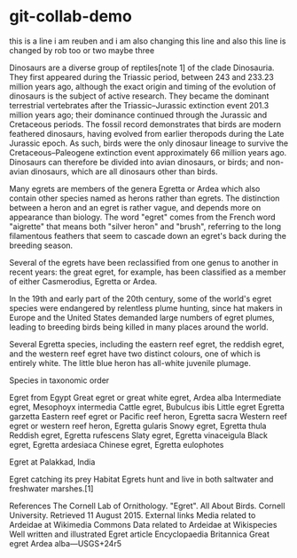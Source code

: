 # git-collab-demo
this is a line i am reuben and i am also changing this line and also this line is changed by rob too
or two 
maybe three

Dinosaurs are a diverse group of reptiles[note 1] of the clade Dinosauria. They first appeared during the Triassic period, between 243 and 233.23 million years ago, although the exact origin and timing of the evolution of dinosaurs is the subject of active research. They became the dominant terrestrial vertebrates after the Triassic–Jurassic extinction event 201.3 million years ago; their dominance continued through the Jurassic and Cretaceous periods. The fossil record demonstrates that birds are modern feathered dinosaurs, having evolved from earlier theropods during the Late Jurassic epoch. As such, birds were the only dinosaur lineage to survive the Cretaceous–Paleogene extinction event approximately 66 million years ago. Dinosaurs can therefore be divided into avian dinosaurs, or birds; and non-avian dinosaurs, which are all dinosaurs other than birds.


Many egrets are members of the genera Egretta or Ardea which also contain other species named as herons rather than egrets. The distinction between a heron and an egret is rather vague, and depends more on appearance than biology. The word "egret" comes from the French word "aigrette" that means both "silver heron" and "brush", referring to the long filamentous feathers that seem to cascade down an egret's back during the breeding season.

Several of the egrets have been reclassified from one genus to another in recent years: the great egret, for example, has been classified as a member of either Casmerodius, Egretta or Ardea.

In the 19th and early part of the 20th century, some of the world's egret species were endangered by relentless plume hunting, since hat makers in Europe and the United States demanded large numbers of egret plumes, leading to breeding birds being killed in many places around the world.

Several Egretta species, including the eastern reef egret, the reddish egret, and the western reef egret have two distinct colours, one of which is entirely white. The little blue heron has all-white juvenile plumage.

Species in taxonomic order

Egret from Egypt
Great egret or great white egret, Ardea alba
Intermediate egret, Mesophoyx intermedia
Cattle egret, Bubulcus ibis
Little egret Egretta garzetta
Eastern reef egret or Pacific reef heron, Egretta sacra
Western reef egret or western reef heron, Egretta gularis
Snowy egret, Egretta thula
Reddish egret, Egretta rufescens
Slaty egret, Egretta vinaceigula
Black egret, Egretta ardesiaca
Chinese egret, Egretta eulophotes

Egret at Palakkad, India

Egret catching its prey
Habitat
Egrets hunt and live in both saltwater and freshwater marshes.[1]

References
 The Cornell Lab of Ornithology. "Egret". All About Birds. Cornell University. Retrieved 11 August 2015.
External links
 Media related to Ardeidae at Wikimedia Commons
 Data related to Ardeidae at Wikispecies
Well written and illustrated Egret article Encyclopaedia Britannica
Great egret Ardea alba—USGS+24r5